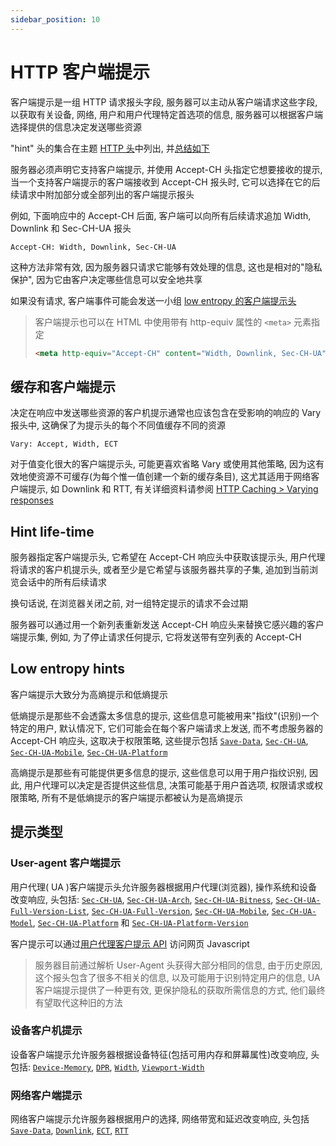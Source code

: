 ```yaml
---
sidebar_position: 10
---
```


# HTTP 客户端提示

客户端提示是一组 HTTP 请求报头字段, 服务器可以主动从客户端请求这些字段, 以获取有关设备, 网络, 用户和用户代理特定首选项的信息, 服务器可以根据客户端选择提供的信息决定发送哪些资源

"hint" 头的集合在主题 [HTTP 头](https://developer.mozilla.org/en-US/docs/Web/HTTP/Headers#client_hints)中列出, 并[总结如下](https://developer.mozilla.org/en-US/docs/Web/HTTP/Client_hints#hint_types)

服务器必须声明它支持客户端提示, 并使用 Accept-CH 头指定它想要接收的提示, 当一个支持客户端提示的客户端接收到 Accept-CH 报头时, 它可以选择在它的后续请求中附加部分或全部列出的客户端提示报头

例如, 下面响应中的 Accept-CH 后面, 客户端可以向所有后续请求追加 Width, Downlink 和 Sec-CH-UA 报头

```
Accept-CH: Width, Downlink, Sec-CH-UA
```

这种方法非常有效, 因为服务器只请求它能够有效处理的信息, 这也是相对的"隐私保护", 因为它由客户决定哪些信息可以安全地共享

如果没有请求, 客户端事件可能会发送一小组 [low entropy 的客户端提示头](https://developer.mozilla.org/en-US/docs/Web/HTTP/Client_hints#low_entropy_hints)

> 客户端提示也可以在 HTML 中使用带有 http-equiv 属性的 `<meta>` 元素指定
>
> ```html
> <meta http-equiv="Accept-CH" content="Width, Downlink, Sec-CH-UA">
> ```

## 缓存和客户端提示

决定在响应中发送哪些资源的客户机提示通常也应该包含在受影响的响应的 Vary 报头中, 这确保了为提示头的每个不同值缓存不同的资源

```
Vary: Accept, Width, ECT
```

对于值变化很大的客户端提示头, 可能更喜欢省略 Vary 或使用其他策略, 因为这有效地使资源不可缓存(为每个惟一值创建一个新的缓存条目), 这尤其适用于网络客户端提示, 如 Downlink 和 RTT, 有关详细资料请参阅 [HTTP Caching > Varying responses](https://developer.mozilla.org/en-US/docs/Web/HTTP/Caching#varying_responses)

## Hint life-time

服务器指定客户端提示头, 它希望在 Accept-CH 响应头中获取该提示头, 用户代理将请求的客户机提示头, 或者至少是它希望与该服务器共享的子集, 追加到当前浏览会话中的所有后续请求

换句话说, 在浏览器关闭之前, 对一组特定提示的请求不会过期

服务器可以通过用一个新列表重新发送 Accept-CH 响应头来替换它感兴趣的客户端提示集, 例如, 为了停止请求任何提示, 它将发送带有空列表的 Accept-CH

## Low entropy hints

客户端提示大致分为高熵提示和低熵提示

低熵提示是那些不会透露太多信息的提示, 这些信息可能被用来"指纹"(识别)一个特定的用户, 默认情况下, 它们可能会在每个客户端请求上发送, 而不考虑服务器的 Accept-CH 响应头, 这取决于权限策略, 这些提示包括 [`Save-Data`](https://developer.mozilla.org/en-US/docs/Web/HTTP/Headers/Save-Data), [`Sec-CH-UA`](https://developer.mozilla.org/en-US/docs/Web/HTTP/Headers/Sec-CH-UA), [`Sec-CH-UA-Mobile`](https://developer.mozilla.org/en-US/docs/Web/HTTP/Headers/Sec-CH-UA-Mobile), [`Sec-CH-UA-Platform`](https://developer.mozilla.org/en-US/docs/Web/HTTP/Headers/Sec-CH-UA-Platform)

高熵提示是那些有可能提供更多信息的提示, 这些信息可以用于用户指纹识别, 因此, 用户代理可以决定是否提供这些信息, 决策可能基于用户首选项, 权限请求或权限策略, 所有不是低熵提示的客户端提示都被认为是高熵提示

## 提示类型

### User-agent 客户端提示

用户代理( UA )客户端提示头允许服务器根据用户代理(浏览器), 操作系统和设备改变响应, 头包括: [`Sec-CH-UA`](https://developer.mozilla.org/en-US/docs/Web/HTTP/Headers/Sec-CH-UA), [`Sec-CH-UA-Arch`](https://developer.mozilla.org/en-US/docs/Web/HTTP/Headers/Sec-CH-UA-Arch), [`Sec-CH-UA-Bitness`](https://developer.mozilla.org/en-US/docs/Web/HTTP/Headers/Sec-CH-UA-Bitness), [`Sec-CH-UA-Full-Version-List`](https://developer.mozilla.org/en-US/docs/Web/HTTP/Headers/Sec-CH-UA-Full-Version-List), [`Sec-CH-UA-Full-Version`](https://developer.mozilla.org/en-US/docs/Web/HTTP/Headers/Sec-CH-UA-Full-Version), [`Sec-CH-UA-Mobile`](https://developer.mozilla.org/en-US/docs/Web/HTTP/Headers/Sec-CH-UA-Mobile), [`Sec-CH-UA-Model`](https://developer.mozilla.org/en-US/docs/Web/HTTP/Headers/Sec-CH-UA-Model), [`Sec-CH-UA-Platform`](https://developer.mozilla.org/en-US/docs/Web/HTTP/Headers/Sec-CH-UA-Platform) 和 [`Sec-CH-UA-Platform-Version`](https://developer.mozilla.org/en-US/docs/Web/HTTP/Headers/Sec-CH-UA-Platform-Version)

客户提示可以通过[用户代理客户提示 API](https://developer.mozilla.org/en-US/docs/Web/API/User-Agent_Client_Hints_API) 访问网页 Javascript

> 服务器目前通过解析 User-Agent 头获得大部分相同的信息, 由于历史原因, 这个报头包含了很多不相关的信息, 以及可能用于识别特定用户的信息, UA 客户端提示提供了一种更有效, 更保护隐私的获取所需信息的方式, 他们最终有望取代这种旧的方法

### 设备客户机提示

设备客户端提示允许服务器根据设备特征(包括可用内存和屏幕属性)改变响应, 头包括: [`Device-Memory`](https://developer.mozilla.org/en-US/docs/Web/HTTP/Headers/Device-Memory), [`DPR`](https://developer.mozilla.org/en-US/docs/Web/HTTP/Headers/DPR), [`Width`](https://developer.mozilla.org/en-US/docs/Web/HTTP/Headers/Width), [`Viewport-Width`](https://developer.mozilla.org/en-US/docs/Web/HTTP/Headers/Viewport-Width)

### 网络客户端提示

网络客户端提示允许服务器根据用户的选择, 网络带宽和延迟改变响应, 头包括 [`Save-Data`](https://developer.mozilla.org/en-US/docs/Web/HTTP/Headers/Save-Data), [`Downlink`](https://developer.mozilla.org/en-US/docs/Web/HTTP/Headers/Downlink), [`ECT`](https://developer.mozilla.org/en-US/docs/Web/HTTP/Headers/ECT), [`RTT`](https://developer.mozilla.org/en-US/docs/Web/HTTP/Headers/RTT)